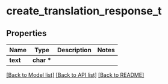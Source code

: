 # create_translation_response_t

## Properties
Name | Type | Description | Notes
------------ | ------------- | ------------- | -------------
**text** | **char \*** |  | 

[[Back to Model list]](../README.md#documentation-for-models) [[Back to API list]](../README.md#documentation-for-api-endpoints) [[Back to README]](../README.md)



